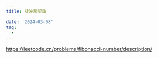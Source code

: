 ```yaml
---
title: 斐波那契数

date: '2024-03-08'
tag:
  - 
---
```

<https://leetcode.cn/problems/fibonacci-number/description/>
